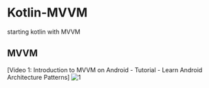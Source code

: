 # Kotlin-MVVM
starting kotlin with MVVM


## MVVM
[Video 1: Introduction to MVVM on Android - Tutorial - Learn Android Architecture Patterns]
![1]()
